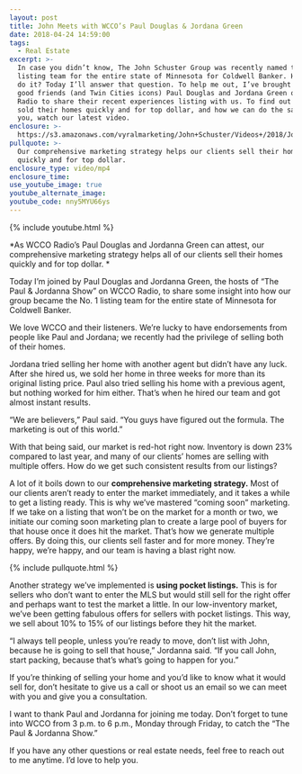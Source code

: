 ```yaml
---
layout: post
title: John Meets with WCCO’s Paul Douglas & Jordana Green
date: 2018-04-24 14:59:00
tags:
  - Real Estate
excerpt: >-
  In case you didn’t know, The John Schuster Group was recently named the No. 1
  listing team for the entire state of Minnesota for Coldwell Banker. How did we
  do it? Today I’ll answer that question. To help me out, I’ve brought in my two
  good friends (and Twin Cities icons) Paul Douglas and Jordana Green of WCCO
  Radio to share their recent experiences listing with us. To find out how we
  sold their homes quickly and for top dollar, and how we can do the same for
  you, watch our latest video.
enclosure: >-
  https://s3.amazonaws.com/vyralmarketing/John+Schuster/Videos+/2018/John%2520Schuster%2520Group-%2520How%2520We%2520Managed%2520to%2520Become%2520the%2520No.%25201%2520Listing%2520Team%2520in%2520Minnesota.mp4
pullquote: >-
  Our comprehensive marketing strategy helps our clients sell their homes
  quickly and for top dollar.
enclosure_type: video/mp4
enclosure_time:
use_youtube_image: true
youtube_alternate_image:
youtube_code: nny5MYU66ys
---
```


{% include youtube.html %}

\*As WCCO Radio’s Paul Douglas and Jordanna Green can attest, our comprehensive marketing strategy helps all of our clients sell their homes quickly and for top dollar. \*

Today I’m joined by Paul Douglas and Jordanna Green, the hosts of “The Paul & Jordanna Show” on WCCO Radio, to share some insight into how our group became the No. 1 listing team for the entire state of Minnesota for Coldwell Banker.

We love WCCO and their listeners. We’re lucky to have endorsements from people like Paul and Jordana; we recently had the privilege of selling both of their homes.

Jordana tried selling her home with another agent but didn’t have any luck. After she hired us, we sold her home in three weeks for more than its original listing price. Paul also tried selling his home with a previous agent, but nothing worked for him either. That’s when he hired our team and got almost instant results.

“We are believers,” Paul said. “You guys have figured out the formula. The marketing is out of this world.”

With that being said, our market is red-hot right now. Inventory is down 23% compared to last year, and many of our clients’ homes are selling with multiple offers. How do we get such consistent results from our listings?

A lot of it boils down to our **comprehensive marketing strategy.** Most of our clients aren’t ready to enter the market immediately, and it takes a while to get a listing ready. This is why we’ve mastered “coming soon” marketing. If we take on a listing that won’t be on the market for a month or two, we initiate our coming soon marketing plan to create a large pool of buyers for that house once it does hit the market. That’s how we generate multiple offers. By doing this, our clients sell faster and for more money. They’re happy, we’re happy, and our team is having a blast right now.

{% include pullquote.html %}

Another strategy we’ve implemented is **using pocket listings.** This is for sellers who don’t want to enter the MLS but would still sell for the right offer and perhaps want to test the market a little. In our low-inventory market, we’ve been getting fabulous offers for sellers with pocket listings. This way, we sell about 10% to 15% of our listings before they hit the market.

“I always tell people, unless you’re ready to move, don’t list with John, because he is going to sell that house,” Jordanna said. “If you call John, start packing, because that’s what’s going to happen for you.”

If you’re thinking of selling your home and you’d like to know what it would sell for, don’t hesitate to give us a call or shoot us an email so we can meet with you and give you a consultation.

I want to thank Paul and Jordanna for joining me today. Don’t forget to tune into WCCO from 3 p.m. to 6 p.m., Monday through Friday, to catch the “The Paul & Jordanna Show.”

If you have any other questions or real estate needs, feel free to reach out to me anytime. I’d love to help you.